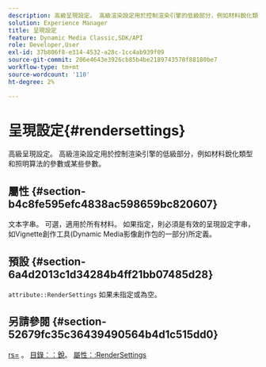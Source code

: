 ```yaml
---
description: 高級呈現設定。 高級渲染設定用於控制渲染引擎的低級部分，例如材料銳化類型和照明算法的參數或某些參數。
solution: Experience Manager
title: 呈現設定
feature: Dynamic Media Classic,SDK/API
role: Developer,User
exl-id: 37b806f8-e314-4532-a28c-1cc4ab939f09
source-git-commit: 206e4643e3926cb85b4be2189743578f88180be7
workflow-type: tm+mt
source-wordcount: '110'
ht-degree: 2%

---
```


# 呈現設定{#rendersettings}

高級呈現設定。 高級渲染設定用於控制渲染引擎的低級部分，例如材料銳化類型和照明算法的參數或某些參數。

## 屬性 {#section-b4c8fe595efc4838ac598659bc820607}

文本字串。 可選，適用於所有材料。 如果指定，則必須是有效的呈現設定字串，如Vignette創作工具(Dynamic Media影像創作包的一部分)所定義。

## 預設 {#section-6a4d2013c1d34284b4ff21bb07485d28}

`attribute::RenderSettings` 如果未指定或為空。

## 另請參閱 {#section-52679fc35c36439490564b4d1c515dd0}

[rs=](../../../../../ir-api/http-protocol/image-rendering-api-ref/c-ir-http-protocol-ref/c-ir-http-protocol-command-reference/r-ir-rs.md#reference-d20cefaaa6cd4f449d1591c87959b4cf) 。 [目錄：：銳](../../../../../ir-api/material-cat/image-rendering-api-ref/c-ir-material-catalog/c-ir-material-data-reference/r-ir-sharp-dataref.md#reference-f79a14bd52474dfd8495115d398a30d0)。 [屬性：:RenderSettings](../../../../../ir-api/material-cat/image-rendering-api-ref/c-ir-material-catalog/c-ir-attributes-reference/r-ir-rendersettings.md#reference-f3ae5e18095d40b2a8edef957dd82fbd)
